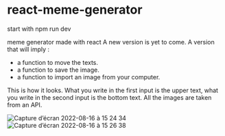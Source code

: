 # react-meme-generator

start with npm run dev 

meme generator made with react
A new version is yet to come. A version that will imply : 
- a function to move the texts.
- a function to save the image.
- a function to import an image from your computer.


This is how it looks. 
What you write in the first input is the upper text, what you write in the second input is the bottom text. 
All the images are taken from an API. 

![Capture d’écran 2022-08-16 à 15 24 34](https://user-images.githubusercontent.com/92720413/184891065-f2434f8b-b547-4844-9e19-6a05a7871013.png)
![Capture d’écran 2022-08-16 à 15 26 38](https://user-images.githubusercontent.com/92720413/184891077-013b278e-bd3e-47ff-a34e-f99afa21762d.png)
